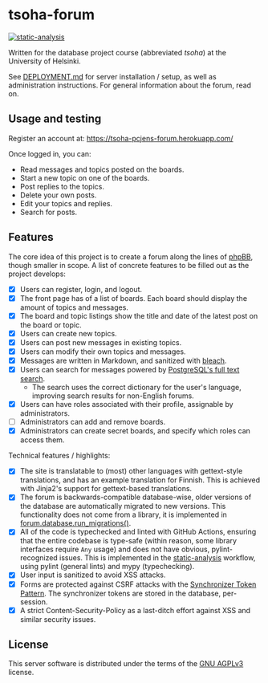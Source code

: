 # tsoha-forum

[![static-analysis](https://github.com/pcjens/tsoha-forum/actions/workflows/static-analysis.yml/badge.svg?branch=main)](https://github.com/pcjens/tsoha-forum/actions/workflows/static-analysis.yml)

Written for the database project course (abbreviated *tsoha*) at the
University of Helsinki.

See [DEPLOYMENT.md](DEPLOYMENT.md) for server installation / setup, as
well as administration instructions. For general information about the
forum, read on.

## Usage and testing

Register an account at: https://tsoha-pcjens-forum.herokuapp.com/

Once logged in, you can:
- Read messages and topics posted on the boards.
- Start a new topic on one of the boards.
- Post replies to the topics.
- Delete your own posts.
- Edit your topics and replies.
- Search for posts.

## Features

The core idea of this project is to create a forum along the lines of
[phpBB](https://www.phpbb.com/community/), though smaller in scope. A
list of concrete features to be filled out as the project develops:

- [x] Users can register, login, and logout.
- [x] The front page has of a list of boards. Each board should
      display the amount of topics and messages.
- [x] The board and topic listings show the title and date
      of the latest post on the board or topic.
- [x] Users can create new topics.
- [x] Users can post new messages in existing topics.
- [x] Users can modify their own topics and messages.
- [x] Messages are written in Markdown, and sanitized with
      [bleach](https://pypi.org/project/bleach/).
- [x] Users can search for messages powered by [PostgreSQL's full text
      search](https://www.postgresql.org/docs/9.5/textsearch.html).
  - The search uses the correct dictionary for the user's language,
    improving search results for non-English forums.
- [x] Users can have roles associated with their profile, assignable
      by administrators.
- [ ] Administrators can add and remove boards.
- [x] Administrators can create secret boards, and specify which roles
      can access them.

Technical features / highlights:

- [x] The site is translatable to (most) other languages with
      gettext-style translations, and has an example translation for
      Finnish. This is achieved with Jinja2's support for
      gettext-based translations.
- [x] The forum is backwards-compatible database-wise, older versions
      of the database are automatically migrated to new versions. This
      functionality does not come from a library, it is implemented in
      [forum.database.run_migrations()](https://github.com/pcjens/tsoha-forum/blob/main/forum/database.py).
- [x] All of the code is typechecked and linted with GitHub Actions,
      ensuring that the entire codebase is type-safe (within reason,
      some library interfaces require `Any` usage) and does not have
      obvious, pylint-recognized issues. This is implemented in the
      [static-analysis](https://github.com/pcjens/tsoha-forum/actions/workflows/static-analysis.yml)
      workflow, using pylint (general lints) and mypy (typechecking).
- [x] User input is sanitized to avoid XSS attacks.
- [x] Forms are protected against CSRF attacks with the [Synchronizer
      Token
      Pattern](https://cheatsheetseries.owasp.org/cheatsheets/Cross-Site_Request_Forgery_Prevention_Cheat_Sheet.html#synchronizer-token-pattern).
      The synchronizer tokens are stored in the database, per-session.
- [x] A strict Content-Security-Policy as a last-ditch effort against
      XSS and similar security issues.

## License
This server software is distributed under the terms of the [GNU
AGPLv3](LICENSE) license.
